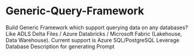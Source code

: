 # Generic-Query-Framework
Build Generic Framework which support querying data on any databases? Like ADLS Delta Files / Azure Databricks / Microsoft Fabric (Lakehouse, Data Warehouse). Current support is Azure SQL/PostgreSQL Leverage Database Description for generating Prompt
